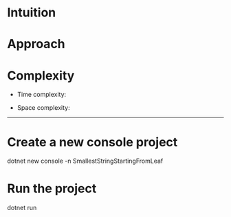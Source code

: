# Intuition

# Approach


# Complexity
- Time complexity:
  
- Space complexity:


__________________________________________________________________________________________
# Create a new console project
dotnet new console -n SmallestStringStartingFromLeaf

# Run the project
dotnet run
